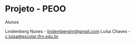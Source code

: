 # Projeto - PEOO
Alunos

Lindemberg Nunes - lindembergjnr@gmail.com
Luísa Chaves - c.luisa@escolar.ifrn.edu.br
